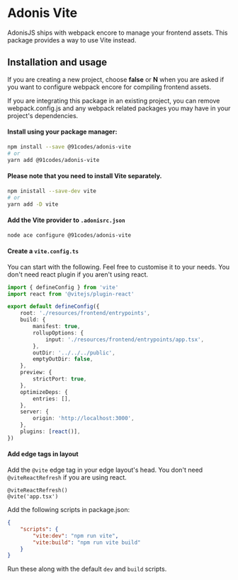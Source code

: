 # Adonis Vite

AdonisJS ships with webpack encore to manage your frontend assets. This package provides a way to use Vite instead.

## Installation and usage

If you are creating a new project, choose **false** or **N** when you are asked if you want to configure webpack encore for compiling frontend assets.

If you are integrating this package in an existing project, you can remove webpack.config.js and any webpack related packages you may have in your project's dependencies.

#### Install using your package manager:

```sh
npm install --save @91codes/adonis-vite
# or
yarn add @91codes/adonis-vite
```

#### Please note that you need to install Vite separately.

```sh
npm inistall --save-dev vite
# or
yarn add -D vite
```

#### Add the Vite provider to `.adonisrc.json`

```sh
node ace configure @91codes/adonis-vite
```

#### Create a `vite.config.ts`

You can start with the following. Feel free to customise it to your needs. You don't need react plugin if you aren't using react.

```ts
import { defineConfig } from 'vite'
import react from '@vitejs/plugin-react'

export default defineConfig({
	root: './resources/frontend/entrypoints',
	build: {
		manifest: true,
		rollupOptions: {
			input: './resources/frontend/entrypoints/app.tsx',
		},
		outDir: '../../../public',
		emptyOutDir: false,
	},
	preview: {
		strictPort: true,
	},
	optimizeDeps: {
		entries: [],
	},
	server: {
		origin: 'http://localhost:3000',
	},
	plugins: [react()],
})
```

#### Add edge tags in layout

Add the `@vite` edge tag in your edge layout's head. You don't need `@viteReactRefresh` if you are using react.

```edge
@viteReactRefresh()
@vite('app.tsx')
```

Add the following scripts in package.json:

```json
{
	"scripts": {
		"vite:dev": "npm run vite",
		"vite:build": "npm run vite build"
	}
}
```

Run these along with the default `dev` and `build` scripts.
